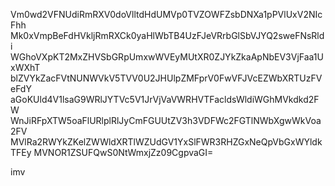 Vm0wd2VFNUdiRmRXV0doVlltdHdUMVp0TVZOWFZsbDNXa1pPVlUxV2NIcFhh
Mk0xVmpBeFdHVkljRmRXCk0yaHlWbTB4UzFJeVRrbGlSbVJYQ2sweFNsRldi
WGhoVXpKT2MxZHVSbGRpUmxwWVEyMUtXR0ZJYkZkaApNbEV3VjFaa1UxWXhT
blZVYkZacFVtNUNWVkV5TVV0U2JHUlpZMFprV0FwVFJVcEZWbXRTUzFVeFdY
aGoKUld4V1lsaG9WRlJYTVc5V1JrVjVaVWRHVTFacldsWldiWGhMVkdkd2FW
WnJiRFpXTW5oaFlURlplRlJyCmFGUUtZV3h3VDFWc2FGTlNWbXgwWkVoa2FV
MVlRa2RWYkZKelZWWldXRTlWZUdGV1YxSlFWR3RHZGxNeQpVbGxWYldkTFEy
MVNOR1ZSUFQwS0NtWmxjZz09CgpvaGI=

imv